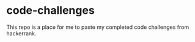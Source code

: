 # code-challenges

This repo is a place for me to paste my completed code challenges from hackerrank.
